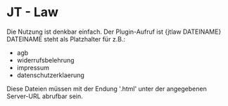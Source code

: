 # JT - Law
Die Nutzung ist denkbar einfach.
Der Plugin-Aufruf ist {jtlaw DATEINAME}
DATEINAME steht als Platzhalter für z.B.:
- agb
- widerrufsbelehrung
- impressum
- datenschutzerklaerung

Diese Dateien müssen mit der Endung '.html' unter der angegebenen Server-URL abrufbar sein.
